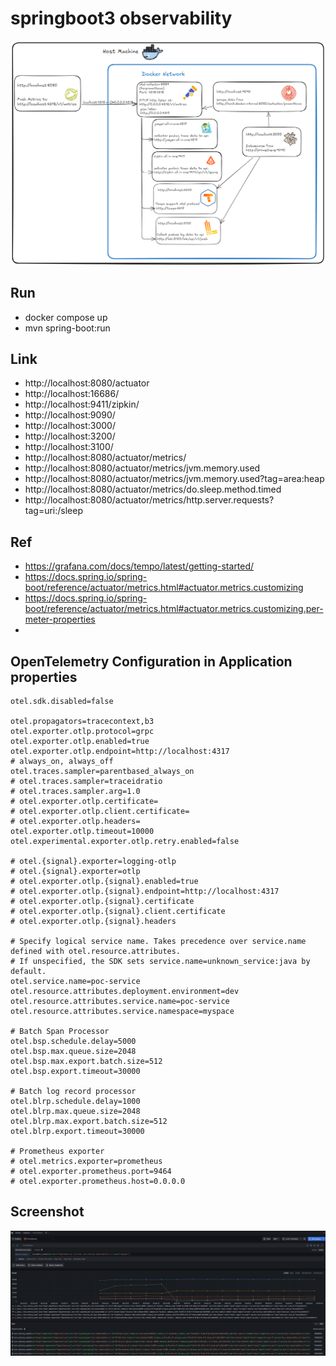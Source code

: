 # springboot3 observability

![Diagram](./image/lab5.png)

## Run
- docker compose up
- mvn spring-boot:run

## Link
- http://localhost:8080/actuator
- http://localhost:16686/
- http://localhost:9411/zipkin/
- http://localhost:9090/
- http://localhost:3000/
- http://localhost:3200/
- http://localhost:3100/
- http://localhost:8080/actuator/metrics/
- http://localhost:8080/actuator/metrics/jvm.memory.used
- http://localhost:8080/actuator/metrics/jvm.memory.used?tag=area:heap
- http://localhost:8080/actuator/metrics/do.sleep.method.timed
- http://localhost:8080/actuator/metrics/http.server.requests?tag=uri:/sleep

## Ref
- https://grafana.com/docs/tempo/latest/getting-started/
- https://docs.spring.io/spring-boot/reference/actuator/metrics.html#actuator.metrics.customizing
- https://docs.spring.io/spring-boot/reference/actuator/metrics.html#actuator.metrics.customizing.per-meter-properties
- 
## OpenTelemetry Configuration in Application properties
```
otel.sdk.disabled=false

otel.propagators=tracecontext,b3
otel.exporter.otlp.protocol=grpc
otel.exporter.otlp.enabled=true
otel.exporter.otlp.endpoint=http://localhost:4317
# always_on, always_off
otel.traces.sampler=parentbased_always_on
# otel.traces.sampler=traceidratio
# otel.traces.sampler.arg=1.0
# otel.exporter.otlp.certificate=
# otel.exporter.otlp.client.certificate=
# otel.exporter.otlp.headers=
otel.exporter.otlp.timeout=10000
otel.experimental.exporter.otlp.retry.enabled=false

# otel.{signal}.exporter=logging-otlp
# otel.{signal}.exporter=otlp
# otel.exporter.otlp.{signal}.enabled=true
# otel.exporter.otlp.{signal}.endpoint=http://localhost:4317
# otel.exporter.otlp.{signal}.certificate
# otel.exporter.otlp.{signal}.client.certificate
# otel.exporter.otlp.{signal}.headers

# Specify logical service name. Takes precedence over service.name defined with otel.resource.attributes.
# If unspecified, the SDK sets service.name=unknown_service:java by default.
otel.service.name=poc-service
otel.resource.attributes.deployment.environment=dev
otel.resource.attributes.service.name=poc-service
otel.resource.attributes.service.namespace=myspace

# Batch Span Processor
otel.bsp.schedule.delay=5000
otel.bsp.max.queue.size=2048
otel.bsp.max.export.batch.size=512
otel.bsp.export.timeout=30000

# Batch log record processor
otel.blrp.schedule.delay=1000
otel.blrp.max.queue.size=2048
otel.blrp.max.export.batch.size=512
otel.blrp.export.timeout=30000

# Prometheus exporter
# otel.metrics.exporter=prometheus
# otel.exporter.prometheus.port=9464
# otel.exporter.prometheus.host=0.0.0.0
```

## Screenshot
![Query1](./image/screenshot/query1.png)